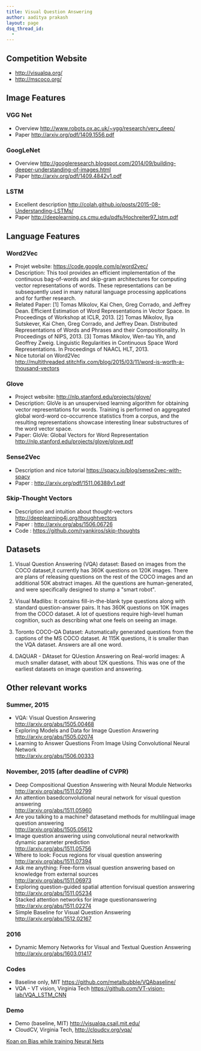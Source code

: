 ```yaml
---
title: Visual Question Answering
author: aaditya prakash
layout: page
dsq_thread_id:
  - 
---
```

## Competition Website 

  * <http://visualqa.org/>
  * <http://mscoco.org/>


## Image Features

### VGG Net

 * Overview <http://www.robots.ox.ac.uk/~vgg/research/very_deep/>
 * Paper <http://arxiv.org/pdf/1409.1556.pdf>


### GoogLeNet

 * Overview <http://googleresearch.blogspot.com/2014/09/building-deeper-understanding-of-images.html>
 * Paper <http://arxiv.org/pdf/1409.4842v1.pdf>


### LSTM

 * Excellent description <http://colah.github.io/posts/2015-08-Understanding-LSTMs/>
 * Paper <http://deeplearning.cs.cmu.edu/pdfs/Hochreiter97_lstm.pdf>

## Language Features

### Word2Vec

  * Projet website: <https://code.google.com/p/word2vec/>
  * Description:
    This tool provides an efficient implementation of the continuous bag-of-words and skip-gram architectures for computing vector representations of words. These representations can be subsequently used in many natural language processing applications and for further research.
  * Related Paper:
    [1] Tomas Mikolov, Kai Chen, Greg Corrado, and Jeffrey Dean. Efficient Estimation of Word Representations in Vector Space. In Proceedings of Workshop at ICLR, 2013.
    [2] Tomas Mikolov, Ilya Sutskever, Kai Chen, Greg Corrado, and Jeffrey Dean. Distributed Representations of Words and Phrases and their Compositionality. In Proceedings of NIPS, 2013.
    [3] Tomas Mikolov, Wen-tau Yih, and Geoffrey Zweig. Linguistic Regularities in Continuous Space Word Representations. In Proceedings of NAACL HLT, 2013.
  * Nice tutorial on Word2Vec <http://multithreaded.stitchfix.com/blog/2015/03/11/word-is-worth-a-thousand-vectors>

### Glove
 
  * Project website: <http://nlp.stanford.edu/projects/glove/>
  * Description: 
    GloVe is an unsupervised learning algorithm for obtaining vector representations for words. Training is performed on aggregated global word-word co-occurrence statistics from a corpus, and the resulting representations showcase interesting linear substructures of the word vector space.
  * Paper: GloVe: Global Vectors for Word Representation <http://nlp.stanford.edu/projects/glove/glove.pdf>

### Sense2Vec

  * Description and nice tutorial <https://spacy.io/blog/sense2vec-with-spacy>
  * Paper : <http://arxiv.org/pdf/1511.06388v1.pdf>


### Skip-Thought Vectors

  * Description and intuition about thought-vectors <http://deeplearning4j.org/thoughtvectors>
  * Paper : <http://arxiv.org/abs/1506.06726>
  * Code : <https://github.com/ryankiros/skip-thoughts>

## Datasets

 1. Visual Question Answering (VQA) dataset: Based on images from the COCO dataset,it currently has 360K questions on 120K images. There are plans of releasing questions on the rest of the COCO images and an additional 50K abstract images. All the questions are human-generated, and were specifically designed to stump a "smart robot".

 2. Visual Madlibs: It contains fill-in-the-blank type questions along with standard question-answer pairs. It has 360K questions on 10K images from the COCO dataset. A lot of questions require high-level human cognition, such as describing what one feels on seeing an image.

 3. Toronto COCO-QA Dataset: Automatically generated questions from the captions of the MS COCO dataset. At 115K questions, it is smaller than the VQA dataset. Answers are all one word.

 4. DAQUAR - DAtaset for QUestion Answering on Real-world images: A much smaller dataset, with about 12K questions. This was one of the earliest datasets on image question and answering.


## Other relevant works


### Summer, 2015

* VQA: Visual Question Answering <br /><http://arxiv.org/abs/1505.00468>
* Exploring Models and Data for Image Question Answering <br /><http://arxiv.org/abs/1505.02074>
* Learning to Answer Questions From Image Using Convolutional Neural Network <br /><http://arxiv.org/abs/1506.00333>

### November, 2015 (after deadline of CVPR)

* Deep Compositional Question Answering with Neural Module Networks <br /><http://arxiv.org/abs/1511.02799>
* An attention basedconvolutional neural network for visual question answering <br /><http://arxiv.org/abs/1511.05960>
* Are you talking to a machine? datasetand methods for multilingual image question answering <br /><http://arxiv.org/abs/1505.05612>
* Image question answering using convolutional neural networkwith dynamic parameter prediction <br /><http://arxiv.org/abs/1511.05756>
* Where to look: Focus regions for visual question answering <br /><http://arxiv.org/abs/1511.07394>
* Ask me anything: Free-form visual question answering based on knowledge from external sources <br /><http://arxiv.org/abs/1511.06973>
* Exploring question-guided spatial attention forvisual question answering <br /><http://arxiv.org/abs/1511.05234>
* Stacked attention networks for image questionanswering <br /><http://arxiv.org/abs/1511.02274>
* Simple Baseline for Visual Question Answering <br /><http://arxiv.org/abs/1512.02167>

### 2016
* Dynamic Memory Networks for Visual and Textual Question Answering <br /><http://arxiv.org/abs/1603.01417>
    

### Codes

  * Baseline only, MIT <https://github.com/metalbubble/VQAbaseline/>
  * VQA - VT vision, Virginia Tech <https://github.com/VT-vision-lab/VQA_LSTM_CNN>

### Demo

  * Demo (baseline, MIT) <http://visualqa.csail.mit.edu/>
  * CloudCV, Virginia Tech, <http://cloudcv.org/vqa/>


[Koan on Bias while training Neural Nets](https://en.wikipedia.org/wiki/Hacker_koan#Uncarved_block)    

